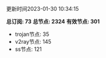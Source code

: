 更新时间2023-01-30 10:34:15

**总订阅: 73**
**总节点: 2324**
**有效节点: 301**
- trojan节点: 35
- v2ray节点: 145
- ss节点: 121
